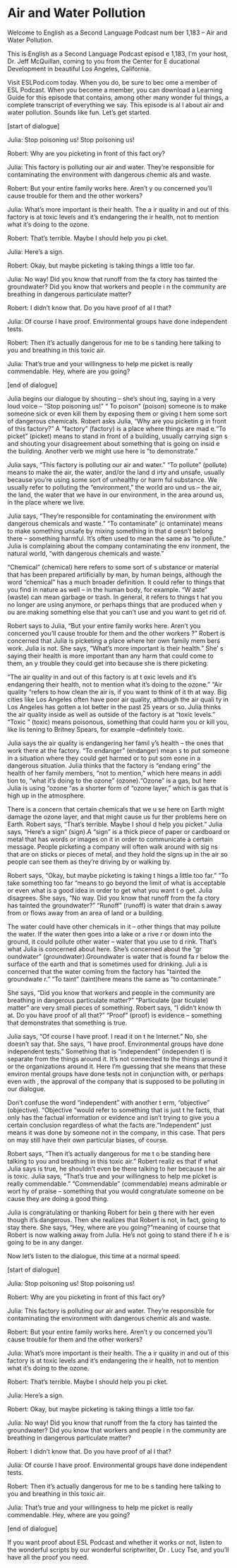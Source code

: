 # Air and Water Pollution

Welcome to English as a Second Language Podcast num ber 1,183 – Air and Water Pollution.

This is English as a Second Language Podcast episod e 1,183, I’m your host, Dr. Jeff McQuillan, coming to you from the Center for E ducational Development in beautiful Los Angeles, California.

Visit ESLPod.com today. When you do, be sure to bec ome a member of ESL Podcast. When you become a member, you can download  a Learning Guide for this episode that contains, among other many wonder ful things, a complete transcript of everything we say. This episode is al l about air and water pollution. Sounds like fun. Let’s get started.

[start of dialogue]

Julia: Stop poisoning us! Stop poisoning us!

Robert: Why are you picketing in front of this fact ory?

Julia: This factory is polluting our air and water.  They’re responsible for contaminating the environment with dangerous chemic als and waste.

Robert: But your entire family works here. Aren’t y ou concerned you’ll cause trouble for them and the other workers?

Julia: What’s more important is their health. The a ir quality in and out of this factory is at toxic levels and it’s endangering the ir health, not to mention what it’s doing to the ozone.

Robert: That’s terrible. Maybe I should help you pi cket.

Julia: Here’s a sign.

Robert: Okay, but maybe picketing is taking things a little too far.

Julia: No way! Did you know that runoff from the fa ctory has tainted the groundwater? Did you know that workers and people i n the community are breathing in dangerous particulate matter?

Robert: I didn’t know that. Do you have proof of al l that?

 Julia: Of course I have proof. Environmental groups  have done independent tests.

Robert: Then it’s actually dangerous for me to be s tanding here talking to you and breathing in this toxic air.

Julia: That’s true and your willingness to help me picket is really commendable. Hey, where are you going?

[end of dialogue]

Julia begins our dialogue by shouting – she’s shout ing, saying in a very loud voice – “Stop poisoning us!” “ To poison” (poison) someone is to make someone sick or even kill them by exposing them or giving t hem some sort of dangerous chemicals. Robert asks Julia, “Why are you picketin g in front of this factory?” A “factory” (factory) is a place where things are mad e.“To picket” (picket) means to stand in front of a building, usually carrying sign s and shouting your disagreement about something that is going on insid e the building. Another verb we might use here is “to demonstrate.”

Julia says, “This factory is polluting our air and water.” “To pollute” (pollute) means to make the air, the water, and/or the land d irty and unsafe, usually because you’re using some sort of unhealthy or harm ful substance. We usually refer to polluting the “environment,” the world aro und us – the air, the land, the water that we have in our environment, in the area around us, in the place where we live.

Julia says, “They’re responsible for contaminating the environment with dangerous chemicals and waste.” “To contaminate” (c ontaminate) means to make something unsafe by mixing something in that d oesn’t belong there – something harmful. It’s often used to mean the same  as “to pollute.” Julia is complaining about the company contaminating the env ironment, the natural world, “with dangerous chemicals and waste.”

“Chemical” (chemical) here refers to some sort of s ubstance or material that has been prepared artificially by man, by human beings,  although the word “chemical” has a much broader definition. It could refer to things that you find in nature as well – in the human body, for example. “W aste” (waste) can mean garbage or trash. In general, it refers to things t hat you no longer are using anymore, or perhaps things that are produced when y ou are making something else that you can’t use and you want to get rid of.

 Robert says to Julia, “But your entire family works  here. Aren’t you concerned you’ll cause trouble for them and the other workers ?” Robert is concerned that Julia is picketing a place where her own family mem bers work. Julia is not. She says, “What’s more important is their health.” She’ s saying their health is more important than any harm that could come to them, an y trouble they could get into because she is there picketing.

“The air quality in and out of this factory is at t oxic levels and it’s endangering their health, not to mention what it’s doing to the  ozone.” “Air quality “refers to how clean the air is, if you want to think of it th at way. Big cities like Los Angeles often have poor air quality, although the air quali ty in Los Angeles has gotten a lot better in the past 25 years or so. Julia thinks  the air quality inside as well as outside of the factory is at “toxic levels.” “Toxic ” (toxic) means poisonous, something that could harm you or kill you, like lis tening to Britney Spears, for example –definitely toxic.

Julia says the air quality is endangering her famil y’s health – the ones that work there at the factory. “To endanger” (endanger) mean s to put someone in a situation where they could get harmed or to put som eone in a dangerous situation. Julia thinks that the factory is “endang ering” the health of her family members, “not to mention,” which here means in addi tion to, “what it’s doing to the ozone” (ozone).“Ozone” is a gas, but here Julia  is using “ozone “as a shorter form of “ozone layer,” which is gas that is high up  in the atmosphere.

There is a concern that certain chemicals that we u se here on Earth might damage the ozone layer, and that might cause us fur ther problems here on Earth. Robert says, “That’s terrible. Maybe I shoul d help you picket.” Julia says, “Here’s a sign” (sign).A “sign” is a thick piece of  paper or cardboard or metal that has words or images on it in order to communicate a  certain message. People picketing a company will often walk around with sig ns that are on sticks or pieces of metal, and they hold the signs up in the air so people can see them as they’re driving by or walking by.

Robert says, “Okay, but maybe picketing is taking t hings a little too far.” “To take something too far “means to go beyond the limit of what is acceptable or even what is a good idea in order to get what you want t o get. Julia disagrees. She says, “No way. Did you know that runoff from the fa ctory has tainted the groundwater?” “Runoff” (runoff) is water that drain s away from or flows away from an area of land or a building.

The water could have other chemicals in it – other things that may pollute the water. If the water then goes into a lake or a rive r or down into the ground, it could pollute other water – water that you use to d rink. That’s what Julia is concerned about here. She’s concerned about the “gr oundwater” (groundwater).Groundwater is water that is found fa r below the surface of the earth and that is sometimes used for drinking. Juli a is concerned that the water coming from the factory has “tainted the groundwate r.” “To taint” (taint)here means the same as “to contaminate.”

She says, “Did you know that workers and people in the community are breathing in dangerous particulate matter?” “Particulate (par ticulate) matter” are very small pieces of something. Robert says, “I didn’t know th at. Do you have proof of all that?” “Proof” (proof) is evidence – something that  demonstrates that something is true.

Julia says, “Of course I have proof. I read it on t he Internet.” No, she doesn’t say that. She says, “I have proof. Environmental groups  have done independent tests.” Something that is “independent” (independen t) is separate from the things around it. It’s not connected to the things around it or the organizations around it. Here I’m guessing that she means that these environ mental groups have done tests not in conjunction with, or perhaps even with , the approval of the company that is supposed to be polluting in our dialogue.

Don’t confuse the word “independent” with another t erm, “objective” (objective). “Objective “would refer to something that is just t he facts, that only has the factual information or evidence and isn’t trying to  give you a certain conclusion regardless of what the facts are.“Independent” just  means it was done by someone not in the company, in this case. That pers on may still have their own particular biases, of course.

Robert says, “Then it’s actually dangerous for me t o be standing here talking to you and breathing in this toxic air.” Robert realiz es that if what Julia says is true, he shouldn’t even be there talking to her because t he air is toxic. Julia says, “That’s true and your willingness to help me picket  is really commendable.” “Commendable” (commendable) means admirable or wort hy of praise – something that you would congratulate someone on be cause they are doing a good thing.

Julia is congratulating or thanking Robert for bein g there with her even though it’s dangerous. Then she realizes that Robert is not, in  fact, going to stay there. She says, “Hey, where are you going?”meaning of course that Robert is now walking away from Julia. He’s not going to stand there if h e is going to be in any danger.

 Now let’s listen to the dialogue, this time at a normal speed.

[start of dialogue]

Julia: Stop poisoning us! Stop poisoning us!

Robert: Why are you picketing in front of this fact ory?

Julia: This factory is polluting our air and water.  They’re responsible for contaminating the environment with dangerous chemic als and waste.

Robert: But your entire family works here. Aren’t y ou concerned you’ll cause trouble for them and the other workers?

Julia: What’s more important is their health. The a ir quality in and out of this factory is at toxic levels and it’s endangering the ir health, not to mention what it’s doing to the ozone.

Robert: That’s terrible. Maybe I should help you pi cket.

Julia: Here’s a sign.

Robert: Okay, but maybe picketing is taking things a little too far.

Julia: No way! Did you know that runoff from the fa ctory has tainted the groundwater? Did you know that workers and people i n the community are breathing in dangerous particulate matter?

Robert: I didn’t know that. Do you have proof of al l that?

Julia: Of course I have proof. Environmental groups  have done independent tests.

Robert: Then it’s actually dangerous for me to be s tanding here talking to you and breathing in this toxic air.

Julia: That’s true and your willingness to help me picket is really commendable. Hey, where are you going?

[end of dialogue]

 If you want proof about ESL Podcast and whether it works or not, listen to the wonderful scripts by our wonderful scriptwriter, Dr . Lucy Tse, and you’ll have all the proof you need.



